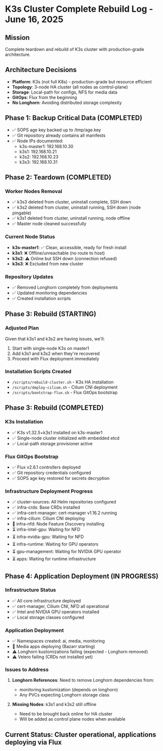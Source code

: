 # K3s Cluster Complete Rebuild Log - June 16, 2025

## Mission
Complete teardown and rebuild of K3s cluster with production-grade architecture.

## Architecture Decisions
- **Platform**: K3s (not full K8s) - production-grade but resource efficient
- **Topology**: 3-node HA cluster (all nodes as control-plane)
- **Storage**: Local-path for configs, NFS for media data
- **GitOps**: Flux from the beginning
- **No Longhorn**: Avoiding distributed storage complexity

## Phase 1: Backup Critical Data (COMPLETED)
- ✅ SOPS age key backed up to /tmp/age.key
- ✅ Git repository already contains all manifests
- ✅ Node IPs documented:
  - k3s-master1: 192.168.10.30
  - k3s1: 192.168.10.21
  - k3s2: 192.168.10.23
  - k3s3: 192.168.10.31

## Phase 2: Teardown (COMPLETED)
### Worker Nodes Removal
- ✅ k3s3 deleted from cluster, uninstall complete, SSH down
- ✅ k3s2 deleted from cluster, uninstall running, SSH down (node pingable)
- ✅ k3s1 deleted from cluster, uninstall running, node offline
- ✅ Master node cleaned successfully

### Current Node Status
- **k3s-master1**: ✅ Clean, accessible, ready for fresh install
- **k3s1**: ❌ Offline/unreachable (no route to host)
- **k3s2**: ⚠️ Online but SSH down (connection refused)
- **k3s3**: ❌ Excluded from new cluster

### Repository Updates
- ✅ Removed Longhorn completely from deployments
- ✅ Updated monitoring dependencies
- ✅ Created installation scripts

## Phase 3: Rebuild (STARTING)

### Adjusted Plan
Given that k3s1 and k3s2 are having issues, we'll:
1. Start with single-node K3s on master1
2. Add k3s1 and k3s2 when they're recovered
3. Proceed with Flux deployment immediately

### Installation Scripts Created
- `/scripts/rebuild-cluster.sh` - K3s HA installation
- `/scripts/deploy-cilium.sh` - Cilium CNI deployment
- `/scripts/bootstrap-flux.sh` - Flux GitOps bootstrap

## Phase 3: Rebuild (COMPLETED)

### K3s Installation
- ✅ K3s v1.32.5+k3s1 installed on k3s-master1
- ✅ Single-node cluster initialized with embedded etcd
- ✅ Local-path storage provisioner active

### Flux GitOps Bootstrap  
- ✅ Flux v2.6.1 controllers deployed
- ✅ Git repository credentials configured
- ✅ SOPS age key restored for secrets decryption

### Infrastructure Deployment Progress
- ✅ cluster-sources: All Helm repositories configured
- ✅ infra-crds: Base CRDs installed
- ✅ infra-cert-manager: cert-manager v1.16.2 running
- ✅ infra-cilium: Cilium CNI deploying
- 🔄 infra-nfd: Node Feature Discovery installing
- ⏳ infra-intel-gpu: Waiting for NFD
- ⏳ infra-nvidia-gpu: Waiting for NFD
- ⏳ infra-runtime: Waiting for GPU operators
- ⏳ gpu-management: Waiting for NVIDIA GPU operator
- ⏳ apps: Waiting for runtime infrastructure

## Phase 4: Application Deployment (IN PROGRESS)

### Infrastructure Status
- ✅ All core infrastructure deployed
- ✅ cert-manager, Cilium CNI, NFD all operational
- ✅ Intel and NVIDIA GPU operators installed
- ✅ Local storage classes configured

### Application Deployment
- ✅ Namespaces created: ai, media, monitoring
- 🔄 Media apps deploying (Bazarr starting)
- ⚠️ Longhorn kustomizations failing (expected - Longhorn removed)
- ⚠️ Velero failing (CRDs not installed yet)

### Issues to Address
1. **Longhorn References**: Need to remove Longhorn dependencies from:
   - monitoring kustomization (depends on longhorn)
   - Any PVCs expecting Longhorn storage class

2. **Missing Nodes**: k3s1 and k3s2 still offline
   - Need to be brought back online for HA cluster
   - Will be added as control plane nodes when available

## Current Status: Cluster operational, applications deploying via Flux
